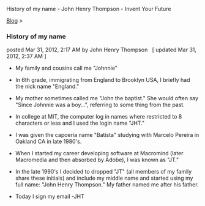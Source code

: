 History of my name - John Henry Thompson - Invent Your Future   
    

[Blog](../z-blog-1.md)‎ > ‎

### History of my name

posted Mar 31, 2012, 2:17 AM by John Henry Thompson   \[ updated Mar 31, 2012, 2:37 AM \]

*   My family and cousins call me "Johnnie"
*   In 6th grade, immigrating from England to Brooklyn USA, I briefly had the nick name "England."
*   My mother sometimes called me "John the baptist." She would often say "Since Johnnie was a boy...", referring to some thing from the past.  
    
*   In college at MIT, the computer log in names where restricted to 8 characters or less and I used the login name "JHT."
*   I was given the capoeria name "Batista" studying with Marcelo Pereira in Oakland CA in late 1980's.
*   When I started my career developing software at Macromind (later Macromedia and then absorbed by Adobe), I was known as "JT."
*   In the late 1990's I decided to dropped "JT" (all members of my family share these initials) and include my middle name and started using my full name: "John Henry Thompson." My father named me after his father.
*   Today I sign my email -JHT

  

